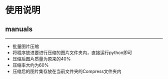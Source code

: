 # 使用说明
## manuals
----
* 批量图片压缩
* 将程序放进要进行压缩的图片文件夹内，直接运行python即可
* 压缩后图片质量为原来的40%
* 压缩率大约为60%
* 压缩后的图片集存放在当前文件夹的Compress文件夹内
